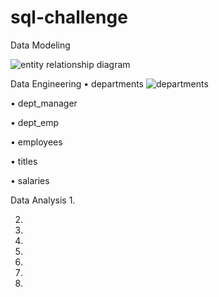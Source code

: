 # sql-challenge
Data Modeling

![entity relationship diagram](https://github.com/josephlomas/sql-challenge/assets/146393942/3ed24cd3-46dc-4906-b545-fe5673495a8c)


Data Engineering
•	departments
![departments](https://github.com/josephlomas/sql-challenge/assets/146393942/1213093c-3e99-4ebb-8f97-e7d5b11d6e95)

•	dept_manager
 

•	dept_emp
 
•	employees
 

•	titles
 

•	salaries

 


Data Analysis
1.
 
2. 
 
3. 
 
4.
 
5.
 
6.
 
7.
 
8.
 

